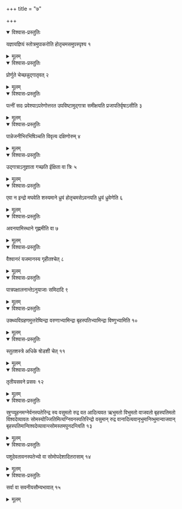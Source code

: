 +++
title = "७"

+++


<details open><summary>विश्वास-प्रस्तुतिः</summary>

यज्ञायज्ञियं स्तोत्रमुपाकरोति होतृचमसमुपस्पृश्य १
</details>

<details><summary>मूलम्</summary>

यज्ञायज्ञियं स्तोत्रमुपाकरोति होतृचमसमुपस्पृश्य १
</details>


<details open><summary>विश्वास-प्रस्तुतिः</summary>

प्रोर्णुते चेच्छन्नुद्गातृवत् २
</details>

<details><summary>मूलम्</summary>

प्रोर्णुते चेच्छन्नुद्गातृवत् २
</details>


<details open><summary>विश्वास-प्रस्तुतिः</summary>

पत्नीं सदः प्रवेश्याऽपरेणोत्तरत उपविष्टामुद्गात्रा समीक्षयति प्रजापतिर्वृषाऽसीति ३
</details>

<details><summary>मूलम्</summary>

पत्नीं सदः प्रवेश्याऽपरेणोत्तरत उपविष्टामुद्गात्रा समीक्षयति प्रजापतिर्वृषाऽसीति ३
</details>


<details open><summary>विश्वास-प्रस्तुतिः</summary>

पान्नेजनीभिरभिषिञ्चति विवृत्य दक्षिणोरुम् ४
</details>

<details><summary>मूलम्</summary>

पान्नेजनीभिरभिषिञ्चति विवृत्य दक्षिणोरुम् ४
</details>


<details open><summary>विश्वास-प्रस्तुतिः</summary>

उद्गात्राऽनुज्ञाता गच्छति ईक्षिता वा त्रिः ५
</details>

<details><summary>मूलम्</summary>

उद्गात्राऽनुज्ञाता गच्छति ईक्षिता वा त्रिः ५
</details>


<details open><summary>विश्वास-प्रस्तुतिः</summary>

एवा न इन्द्रो मघवेति शस्यमाने ध्रुवं होतृचमसेऽवनयति ध्रुवं ध्रुवेणेति ६
</details>

<details><summary>मूलम्</summary>

एवा न इन्द्रो मघवेति शस्यमाने ध्रुवं होतृचमसेऽवनयति ध्रुवं ध्रुवेणेति ६
</details>


<details open><summary>विश्वास-प्रस्तुतिः</summary>

अवनयामिस्थाने गृह्णमीति वा ७
</details>

<details><summary>मूलम्</summary>

अवनयामिस्थाने गृह्णमीति वा ७
</details>


<details open><summary>विश्वास-प्रस्तुतिः</summary>

वैश्वानरं यजमानस्य गृहीतश्चेत् ८
</details>

<details><summary>मूलम्</summary>

वैश्वानरं यजमानस्य गृहीतश्चेत् ८
</details>


<details open><summary>विश्वास-प्रस्तुतिः</summary>

पात्रपक्षालनान्तेऽनुयाजाः समिदादि ९
</details>

<details><summary>मूलम्</summary>

पात्रपक्षालनान्तेऽनुयाजाः समिदादि ९
</details>


<details open><summary>विश्वास-प्रस्तुतिः</summary>

उक्थ्यविग्रहणमुत्तरेष्विन्द्रा वरुणाभ्यामिन्द्रा बृहस्पतिभ्यामिन्द्रा विष्णुभ्यामिति १०
</details>

<details><summary>मूलम्</summary>

उक्थ्यविग्रहणमुत्तरेष्विन्द्रा वरुणाभ्यामिन्द्रा बृहस्पतिभ्यामिन्द्रा विष्णुभ्यामिति १०
</details>


<details open><summary>विश्वास-प्रस्तुतिः</summary>

स्तुतशस्त्रे अधिके षोडशी चेत् ११
</details>

<details><summary>मूलम्</summary>

स्तुतशस्त्रे अधिके षोडशी चेत् ११
</details>


<details open><summary>विश्वास-प्रस्तुतिः</summary>

तृतीयसवने प्रसवः १२
</details>

<details><summary>मूलम्</summary>

तृतीयसवने प्रसवः १२
</details>


<details open><summary>विश्वास-प्रस्तुतिः</summary>

स्रुग्व्यूहनमग्नेर्वनस्पतेरिन्द्र स्य वसुमतो रुद्र वत आदित्यवत ऋभुमतो विभुमतो वाजवतो बृहस्पतिमतो विश्वदेव्यावतः सोमस्योज्जितिमित्यग्निवनस्पतिरिन्द्रो वसुमान् रुद्र वानादित्यवानृभुमानिव्भुमान्वाजवान् बृहस्पतिमान्विश्वदेव्यावान्त्सोमस्तमपुनदन्त्विति १३
</details>

<details><summary>मूलम्</summary>

स्रुग्व्यूहनमग्नेर्वनस्पतेरिन्द्र स्य वसुमतो रुद्र वत आदित्यवत ऋभुमतो विभुमतो वाजवतो बृहस्पतिमतो विश्वदेव्यावतः सोमस्योज्जितिमित्यग्निवनस्पतिरिन्द्रो वसुमान् रुद्र वानादित्यवानृभुमानिव्भुमान्वाजवान् बृहस्पतिमान्विश्वदेव्यावान्त्सोमस्तमपुनदन्त्विति १३
</details>


<details open><summary>विश्वास-प्रस्तुतिः</summary>

पशुदेवतावनस्पतेभ्यो वा सोमोपदेशादितरासाम् १४
</details>

<details><summary>मूलम्</summary>

पशुदेवतावनस्पतेभ्यो वा सोमोपदेशादितरासाम् १४
</details>


<details open><summary>विश्वास-प्रस्तुतिः</summary>

सर्वा वा सवनीयसौम्यभावात् १५
</details>

<details><summary>मूलम्</summary>

सर्वा वा सवनीयसौम्यभावात् १५
</details>
